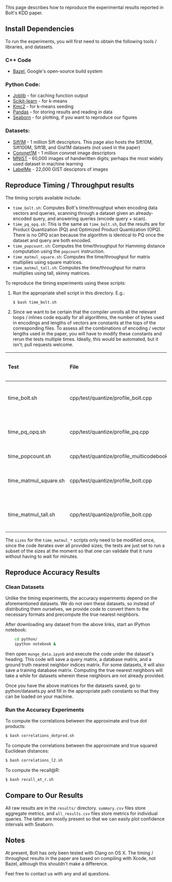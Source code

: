 
This page describes how to reproduce the experimental results reported in Bolt's KDD paper.

## Install Dependencies

To run the experiments, you will first need to obtain the following tools / libraries, and datasets.

### C++ Code

- [Bazel](http://bazel.build), Google's open-source build system

### Python Code:
- [Joblib](https://github.com/joblib/joblib) - for caching function output
- [Scikit-learn](https://github.com/scikit-learn/scikit-learn) - for k-means
- [Kmc2](https://github.com/obachem/kmc2) - for k-means seeding
- [Pandas](http://pandas.pydata.org) - for storing results and reading in data
- [Seaborn](https://github.com/mwaskom/seaborn) - for plotting, if you want to reproduce our figures

### Datasets:
- [Sift1M](http://corpus-texmex.irisa.fr) - 1 million Sift descriptors. This page also hosts the Sift10M, Sift100M, Sift1B, and Gist1M datasets (not used in the paper)
- [Convnet1M](https://github.com/una-dinosauria/stacked-quantizers) - 1 million convnet image descriptors
- [MNIST](http://yann.lecun.com/exdb/mnist/) - 60,000 images of handwritten digits; perhaps the most widely used dataset in machine learning
- [LabelMe](http://www.cs.toronto.edu/~norouzi/research/mlh/) - 22,000 GIST desciptors of images


## Reproduce Timing / Throughput results

The timing scripts available include:
 - `time_bolt.sh`: Computes Bolt's time/throughput when encoding data vectors and queries, scanning through a dataset given an already-encoded query, and answering queries (encode query + scan).
 - `time_pq_opq.sh`: This is the same as `time_bolt.sh`, but the results are for Product Quantization (PQ) and Optimized Product Quantization (OPQ). There is no OPQ scan because the algorithm is identical to PQ once the dataset and query are both encoded.
 - `time_popcount.sh`: Computes the time/throughput for Hamming distance computation using the `popcount` instruction.
 - `time_matmul_square.sh`: Computes the time/throughput for matrix multiplies using square matrices.
 - `time_matmul_tall.sh`: Computes the time/throughput for matrix multiplies using tall, skinny matrices.

To reproduce the timing experiments using these scripts:

1. Run the appropriate shell script in this directory. E.g.:
    ```
    $ bash time_bolt.sh
    ```

2. Since we want to be certain that the compiler unrolls all the relevant loops / inlines code equally for all algorithms, the number of bytes used in encodings and lengths of vectors are constants at the tops of the corresponding files. To assess all the combinations of encoding / vector lengths used in the paper, you will have to modify these constants and rerun the tests multiple times. Ideally, this would be automated, but it isn't; pull requests welcome.

| Test          |   File        | Constants and Experimental Values
|:----------    |:----------    |:----------
| time_bolt.sh  | cpp/test/quantize/profile_bolt.cpp | M = {8,16,32}, ncols={64, 128, 256, 512, 1024}
| time_pq_opq.sh  | cpp/test/quantize/profile_pq.cpp | M = {8,16,32}, ncols={64, 128, 256, 512, 1024}
| time_popcount.sh  | cpp/test/quantize/profile_multicodebook.cpp | M = {8,16,32}
| time_matmul_square.sh  | cpp/test/quantize/profile_bolt.cpp | sizes = [64, 128, 256, 512, 1024, 2048, 4096, 8192]
| time_matmul_tall.sh  | cpp/test/quantize/profile_bolt.cpp | sizes = [1, 16, 32, 64, 128, 256, 512, 1024, 2048]

The `sizes` for the `time_matmul_*` scripts only need to be modified once, since the code iterates over all provided sizes; the tests are just set to run a subset of the sizes at the moment so that one can validate that it runs without having to wait for minutes.


## Reproduce Accuracy Results

### Clean Datasets

Unlike the timing experiments, the accuracy experiments depend on the aforementioned datasets. We do not own these datasets, so instead of distributing them ourselves, we provide code to convert them to the necessary formats and precompute the true nearest neighbors.

After downloading any dataset from the above links, start an IPython notebook:

```bash
    cd python/
    ipython notebook &
```

then open `munge_data.ipynb` and execute the code under the dataset's heading. This code will save a query matrix, a database matrix, and a ground truth nearest neighbor indices matrix. For some datasets, it will also save a training database matrix. Computing the true nearest neighbors will take a while for datasets wherein these neighbors are not already provided.

Once you have the above matrices for the datasets saved, go to python/datasets.py and fill in the appropriate path constants so that they can be loaded on your machine.

### Run the Accuracy Experiments

To compute the correlations between the approximate and true dot products:
```bash
$ bash correlations_dotprod.sh
```

To compute the correlations between the approximate and true squared Euclidean distances:
```bash
$ bash correlations_l2.sh
```

To compute the recall@R:
```bash
$ bash recall_at_r.sh
```

## Compare to Our Results

All raw results are in the `results/` directory. `summary.csv` files store aggregate metrics, and `all_results.csv` files store metrics for individual queries. The latter are mostly present so that we can easily plot confidence intervals with Seaborn.


## Notes

At present, Bolt has only been tested with Clang on OS X. The timing / throughput results in the paper are based on compiling with Xcode, not Bazel, although this shouldn't make a difference.

Feel free to contact us with any and all questions.

<!-- Also, because this code is a cleaned-up version of what we originally ran, there is a small but nonzero chance we've subtly broken something or diminished the performance. Please don't hesitate to contact us if you believe this is the case. -->
